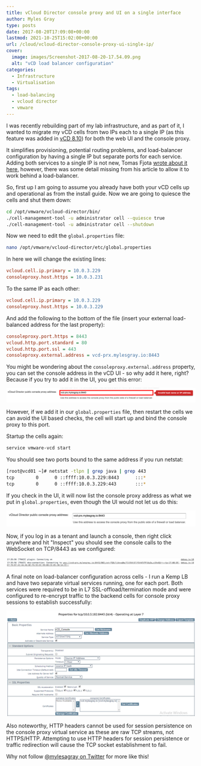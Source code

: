 ```yaml
---
title: vCloud Director console proxy and UI on a single interface
author: Myles Gray
type: posts
date: 2017-08-20T17:09:08+00:00
lastmod: 2021-10-25T15:02:00+00:00
url: /cloud/vcloud-director-console-proxy-ui-single-ip/
cover:
  image: images/Screenshot-2017-08-20-17.54.09.png
  alt: "vCD load balancer configuration"
categories:
  - Infrastructure
  - Virtualisation
tags:
  - load-balancing
  - vcloud director
  - vmware
---
```


I was recently rebuilding part of my lab infrastructure, and as part of it, I wanted to migrate my vCD cells from two IPs each to a single IP (as this feature was added in [vCD 8.10][1]) for both the web UI and the console proxy.

It simplifies provisioning, potential routing problems, and load-balancer configuration by having a single IP but separate ports for each service. Adding both services to a single IP is not new, Tomas Fjota [wrote about it here][2], however, there was some detail missing from his article to allow it to work behind a load-balancer.

So, first up I am going to assume you already have both your vCD cells up and operational as from the install guide. Now we are going to quiesce the cells and shut them down:

```sh
cd /opt/vmware/vcloud-director/bin/
./cell-management-tool -u administrator cell --quiesce true
./cell-management-tool -u administrator cell --shutdown
```

Now we need to edit the `global.properties` file:

```sh
nano /opt/vmware/vcloud-director/etc/global.properties
```

In here we will change the existing lines:

```ini
vcloud.cell.ip.primary = 10.0.3.229
consoleproxy.host.https = 10.0.3.231
```

To the same IP as each other:

```ini
vcloud.cell.ip.primary = 10.0.3.229
consoleproxy.host.https = 10.0.3.229
```

And add the following to the bottom of the file (insert your external load-balanced address for the last property):

```ini
consoleproxy.port.https = 8443
vcloud.http.port.standard = 80
vcloud.http.port.ssl = 443
consoleproxy.external.address = vcd-prx.mylesgray.io:8443
```

You might be wondering about the `consoleproxy.external.address` property, you can set the console address in the vCD UI - so why add it here, right? Because if you try to add it in the UI, you get this error:

![vCD Console Proxy address error][3]

However, if we add it in our `global.properties` file, then restart the cells we can avoid the UI based checks, the cell will start up and bind the console proxy to this port.

Startup the cells again:

```sh
service vmware-vcd start
```

You should see two ports bound to the same address if you run netstat:

```sh
[root@vcd01 ~]# netstat -tlpn | grep java | grep 443
tcp        0      0 ::ffff:10.0.3.229:8443      :::*                        LISTEN      16190/java
tcp        0      0 ::ffff:10.0.3.229:443       :::*                        LISTEN      16190/java
```

If you check in the UI, it will now list the console proxy address as what we put in `global.properties`, even though the UI would not let us do this:

![vCD Console proxy address][4]

Now, if you log in as a tenant and launch a console, then right click anywhere and hit "Inspect" you should see the console calls to the WebSocket on TCP/8443 as we configured:

![vCD netstat output][5]

A final note on load-balancer configuration across cells - I run a Kemp LB and have two separate virtual services running, one for each port. Both services were required to be in L7 SSL-offload/termination mode and were configured to re-encrypt traffic to the backend cells for console proxy sessions to establish successfully:

![Kemp VS config][6]

Also noteworthy, HTTP headers cannot be used for session persistence on the console proxy virtual service as these are raw TCP streams, not HTTPS/HTTP. Attempting to use HTTP headers for session persistence or traffic redirection will cause the TCP socket establishment to fail.

Why not follow [@mylesagray on Twitter][7] for more like this!

 [1]: http://pubs.vmware.com/Release_Notes/en/vcd/8-10/rel_notes_vcloud_director_8-10.html?src=vmw_so_vex
 [2]: https://fojta.wordpress.com/2016/05/27/vcloud-director-share-console-proxy-ip-with-uiapi-ip-address/
 [3]: images/Screenshot-2017-08-20-17.08.11.png
 [4]: images/Screenshot-2017-08-20-17.34.37.png
 [5]: images/Screenshot-2017-08-20-17.36.19.png
 [6]: images/Screenshot-2017-08-20-17.54.09.png
 [7]: https://twitter.com/mylesagray
